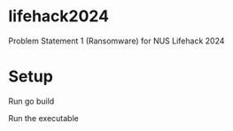# lifehack2024
Problem Statement 1 (Ransomware) for NUS Lifehack 2024

# Setup
Run go build

Run the executable
